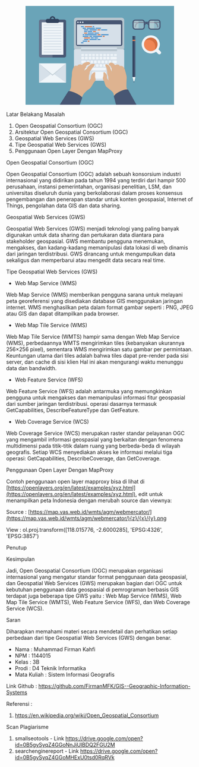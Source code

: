 
<p align="center">
  <img src="../../img/html-programming.jpg" width="400px">
</p>

Latar Belakang Masalah

1. Open Geospatial Consortium (OGC)
2. Arsitektur Open Geospatial Consortium (OGC)
3. Geospatial Web Services (GWS)
4. Tipe Geospatial Web Services (GWS)
5. Penggunaan Open Layer Dengan MapProxy

Open Geospatial Consortium (OGC)

Open Geospatial Consortium (OGC) adalah sebuah konsorsium industri internasional yang didirikan pada tahun 1994 yang terdiri dari hampir 500 perusahaan, instansi pemerintahan, organisasi penelitian, LSM, dan universitas diseluruh dunia yang berkolaborasi dalam proses konsensus pengembangan dan penerapan standar untuk konten geospasial, Internet of Things, pengolahan data GIS dan data sharing.

Geospatial Web Services (GWS)

Geospatial Web Services (GWS) menjadi teknologi yang paling banyak digunakan untuk data sharing dan pertukaran data diantara para stakeholder geospasial. GWS membantu pengguna menemukan, mengakses, dan kadang-kadang memanipulasi data lokasi di web dinamis dari jaringan terdistribusi. GWS dirancang untuk mengumpulkan data sekaligus dan memperbarui atau mengedit data secara real time.

Tipe Geospatial Web Services (GWS)

- Web Map Service (WMS)

Web Map Service (WMS) memberikan pengguna sarana untuk melayani peta georeferensi yang disediakan database GIS menggunakan jaringan internet. WMS menghasilkan peta dalam format gambar seperti : PNG, JPEG atau GIS dan dapat ditampilkan pada browser.

- Web Map Tile Service (WMS)

Web Map Tile Service (WMTS) hampir sama dengan Web Map Service (WMS), perbedaannya WMTS mengirimkan tiles (kebanyakan ukurannya 256×256 pixel), sementara WMS mengirimkan satu gambar per permintaan. Keuntungan utama dari tiles adalah bahwa tiles dapat pre-render pada sisi server, dan cache di sisi klien Hal ini akan mengurangi waktu menunggu data dan bandwidth.

- Web Feature Service (WFS)

Web Feature Service (WFS) adalah antarmuka yang memungkinkan pengguna untuk mengakses dan memanipulasi informasi fitur geospasial dari sumber jaringan terdistribusi. operasi dasarnya termasuk GetCapabilities, DescribeFeatureType dan GetFeature.

- Web Coverage Service (WCS)

Web Coverage Service (WCS) merupakan raster standar pelayanan OGC yang mengambil informasi geospasial yang berkaitan dengan fenomena multidimensi pada titik-titik dalam ruang yang berbeda-beda di wilayah geografis. Setiap WCS menyediakan akses ke informasi melalui tiga operasi: GetCapabilities, DescribeCoverage, dan GetCoverage.

Penggunaan Open Layer Dengan MapProxy

Contoh penggunaan open layer mapproxy bisa di lihat di  [https://openlayers.org/en/latest/examples/xyz.html](https://openlayers.org/en/latest/examples/xyz.html), edit untuk menampilkan peta Indonesia dengan merubah source dan viewnya:

Source :  [https://map.vas.web.id/wmts/agm/webmercator/](https://map.vas.web.id/wmts/agm/webmercator/){z}/{x}/{y}.png

View : ol.proj.transform([118.015776, -2.6000285], &#39;EPSG:4326&#39;, &#39;EPSG:3857&#39;)

Penutup

Kesimpulan

Jadi, Open Geospatial Consortium (OGC) merupakan organisasi internasional yang mengatur standar format penggunaan data geospasial, dan Geospatial Web Services (GWS) merupakan bagian dari OGC untuk kebutuhan penggunaan data geospasial di pemrograman berbasis GIS terdapat juga beberapa tipe GWS yaitu : Web Map Service (WMS), Web Map Tile Service (WMTS), Web Feature Service (WFS), dan Web Coverage Service (WCS).

Saran

Diharapkan memahami materi secara mendetail dan perhatikan setiap perbedaan dari tipe Geospatial Web Services (GWS) dengan benar.

* Nama : Muhammad Firman Kahfi
* NPM : 1144015
* Kelas : 3B
* Prodi : D4 Teknik Informatika
* Mata Kuliah : Sistem Informasi Geografis

Link Github : https://github.com/FirmanMFK/GIS--Geographic-Information-Systems

Referensi : 
1. https://en.wikipedia.org/wiki/Open_Geospatial_Consortium

Scan Plagiarisme
1. smallseotools - Link https://drive.google.com/open?id=0B5gySyqZ4GGoNnJiUlBDQ2FGU2M
2. searchenginereport - Link https://drive.google.com/open?id=0B5gySyqZ4GGoMHExU0tsd0RqRVk